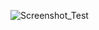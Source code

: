 ![Screenshot_Test](https://user-images.githubusercontent.com/127681407/230614009-20c4310d-7955-4996-bd2a-138c992e36d8.png)
